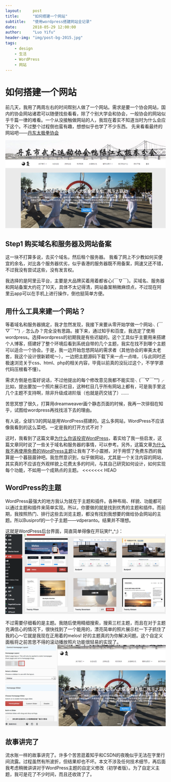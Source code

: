 ```yaml
---
layout:     post
title:      "如何搭建一个网站"
subtitle:   "使用wordpress搭建网站全记录"
date:       2018-05-29 12:00:00
author:     "Luo Yifu"
header-img: "img/post-bg-2015.jpg"
tags:
    - design
    - 生活
    - WordPress
    - 网站
---
```

# 如何搭建一个网站
前几天，我用了两周左右的时间帮别人做了一个网站。需求是要一个协会网站，国内的协会网站诸君可以随便找些看看，除了个别大学会和协会，一般协会的网站似乎千篇一律的难看。一个从没接触做网站的人，我现在着实不知道当时为什么会应下这个。不过整个过程倒也蛮有趣，想想似乎也学了不少东西。
先来看看最终的网站吧——[丹东太极拳协会](www.yalu-river-taiji.com)

![网站首页](/img/in-post/20180529_5.png)


## Step1 购买域名和服务器及网站备案
这一块不打算多说，去买个域名，然后租个服务器。
我看了网上不少教如何买便宜的余名，对比各个服务器优劣，似乎香港的服务器既不用备案，网速又还不错，不过我没有尝试这些，没有发言权。

我选择的是阿里云平台，主要是大品牌买着用着都省心(￣∇￣)。买域名、服务器和网站备案大约花了10天，具体不太记得清，网站备案稍微麻烦点，不过现在阿里云app可以在手机上进行操作，倒也挺简单方便。

## 用什么工具来建一个网站？
等着域名和服务器搞定，我才忽然发现，我接下来要从零开始学做一个网站╮(￣▽￣"")╭
怎么办？完全没有思路。接下来，通过知乎和百度，我选定了使用wordpress。选择wordpress的初期我是有些迟疑的。这个工具似乎主要用来搭建个人博客，搭建好了整个环境后看到系统自带的几个主题，我实在找不到哪个主题可以适合一个协会。于是，我一边开始忽悠网站的需求者（其他协会的审美太老套，我这个设计很新颖呢～），一边把主题源码下载下来一点一点啃，（与此同时还极速浏览关于css、html、php的相关内容，毕竟以前真的没玩过这个，不学学源代码压根看不懂）。

需求方倒是也蛮好说话，不过他提出的每个修改意见我都不能实现╮(￣▽￣"")╭
比如，提出要加一个照片展示栏目，这种栏目几乎所有网站上都有，可是我手里这几个主题不支持啊，除非升级成进阶版（也就是药交钱了）……

苦思冥想了很久，打算用dreamweaver画个静态页面的时候，我再一次徘徊在知乎，试图给wordpress再找找活下去的理由。

有人说，全球1/3的网站是用WordPress搭建的。这么多网站，WordPress不应该像我看到的这么菜吧。一定是我的打开方式不对？

这时，我看到了这篇文章[为什么你该投资WordPress](https://www.wpshushu.com/p/1183/)，着实给了我一些启发，这篇文章同时说了一些关于域名和服务器的事情，可以参考。另外，这篇文章[为什么我不再使用免费的WordPress主题](https://www.wpshushu.com/p/204/)让我有了不小震撼，对于用惯了免费东西的我算是一个暮鼓晨钟吧。我忽然意识到，似乎做网站，尤其是一个关注内容的网站，其实真的不应该在外观样貌上花费太多的时间，与其自己研究如何设计，如何实现每个功能，不如用一个成熟点的主题。
<<<<<<< HEAD

## WordPress的主题
WordPress最强大的地方我认为就在于主题和插件。各种布局、样貌、功能都可以通过主题和插件来简单实现。所以，你要做的就是找到优秀的主题和插件。而前期，我按照热门、排行这些去浏览主题，都没有找到我想要的做给协会网站的主题。所以Busiprof的一个子主题——vdperanto。结果并不理想。

这就是WordPress后台界面，简直简单得像在开玩笑f^_^;)：
![img](/img/in-post/20180529_10.png)

不过需要仔细看的是主题。我随后使用精细搜索，搜索三栏主题，而且在对于主题充满信心的情况下，很快找到了一个能用的，漂亮简单的照片展示栏一下子抓住了我的心～它就是我现在正用着的melos!
好的主题真的为你解决问题。这个自定义面板将之前苦思不得的滚动播放照片功能很轻易的实现了。
![主题自定义页面](/img/in-post/20180529_11.png)

## 故事讲完了

流水账一样的故事讲完了。许多个苦苦逛着知乎和CSDN的夜晚似乎无法在字里行间流露。过程虽然有所波折，但结果却也不坏。本文不涉及任何技术细节，再后面我考虑稍微讲讲对于WordPress主题的自定义修改（初学者版）。为了自定义主题，我可是花了不少时间，而且还收效了了。

